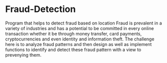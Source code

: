 # Fraud-Detection
Program that helps to detect fraud based on location
Fraud is prevalent in a variety of industries and has a potential to be committed in every online transaction whether it be through money transfer, card payments, cryptocurrencies and even identity and information theft. The challenge here is to analyze fraud patterns and then design as well as implement functions to identify and detect these fraud pattern with a view to prevenying them.
